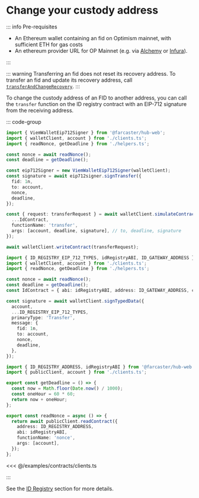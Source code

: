 # Change your custody address

::: info Pre-requisites

- An Ethereum wallet containing an fid on Optimism mainnet, with sufficient ETH for gas costs
- An ethereum provider URL for OP Mainnet (e.g. via [Alchemy](https://www.alchemy.com/)
  or [Infura](https://www.infura.io/)).

:::

::: warning
Transferring an fid does not reset its recovery address. To transfer an fid and update its recovery address,
call [`transferAndChangeRecovery`](/reference/contracts/reference/id-registry#transferandchangerecovery).
:::

To change the custody address of an FID to another address, you can call the `transfer` function on the ID registry
contract with an EIP-712 signature from the receiving address.

::: code-group

```ts [@farcaster/hub-web]
import { ViemWalletEip712Signer } from '@farcaster/hub-web';
import { walletClient, account } from './clients.ts';
import { readNonce, getDeadline } from './helpers.ts';

const nonce = await readNonce();
const deadline = getDeadline();

const eip712Signer = new ViemWalletEip712Signer(walletClient);
const signature = await eip712signer.signTransfer({
  fid: 1n,
  to: account,
  nonce,
  deadline,
});

const { request: transferRequest } = await walletClient.simulateContract({
  ...IdContract,
  functionName: 'transfer',
  args: [account, deadline, signature], // to, deadline, signature
});

await walletClient.writeContract(transferRequest);
```

```ts [Viem]
import { ID_REGISTRY_EIP_712_TYPES, idRegistryABI, ID_GATEWAY_ADDRESS } from '@farcaster/hub-web';
import { walletClient, account } from './clients.ts';
import { readNonce, getDeadline } from './helpers.ts';

const nonce = await readNonce();
const deadline = getDeadline();
const IdContract = { abi: idRegistryABI, address: ID_GATEWAY_ADDRESS, chain: optimism };

const signature = await walletClient.signTypedData({
  account,
  ...ID_REGISTRY_EIP_712_TYPES,
  primaryType: 'Transfer',
  message: {
    fid: 1n,
    to: account,
    nonce,
    deadline,
  },
});
```

```ts [helpers.ts]
import { ID_REGISTRY_ADDRESS, idRegistryABI } from '@farcaster/hub-web';
import { publicClient, account } from './clients.ts';

export const getDeadline = () => {
  const now = Math.floor(Date.now() / 1000);
  const oneHour = 60 * 60;
  return now + oneHour;
};

export const readNonce = async () => {
  return await publicClient.readContract({
    address: ID_REGISTRY_ADDRESS,
    abi: idRegistryABI,
    functionName: 'nonce',
    args: [account],
  });
};
```

<<< @/examples/contracts/clients.ts

:::

See the [ID Registry](/reference/contracts/reference/id-registry#transfer) section for more
details.
